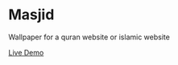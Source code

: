 # Masjid

Wallpaper for a quran website or islamic website

[Live Demo](https://masjjid.netlify.app/)
